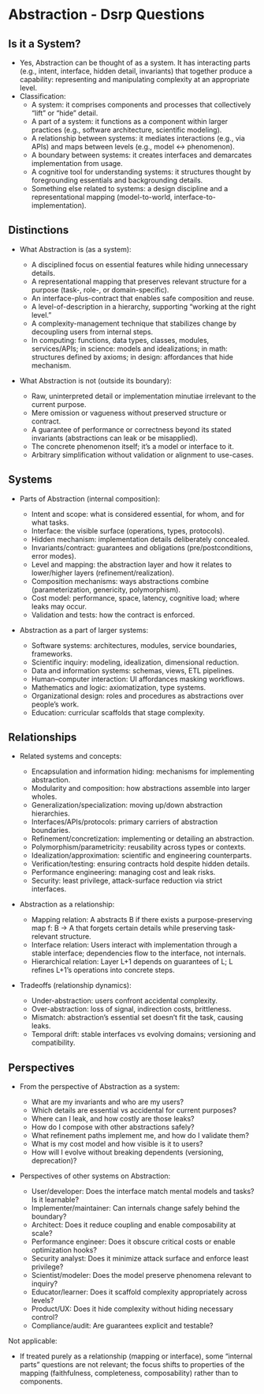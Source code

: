 # Abstraction - Dsrp Questions

## Is it a System?
- Yes, Abstraction can be thought of as a system. It has interacting parts (e.g., intent, interface, hidden detail, invariants) that together produce a capability: representing and manipulating complexity at an appropriate level.
- Classification:
  - A system: it comprises components and processes that collectively “lift” or “hide” detail.
  - A part of a system: it functions as a component within larger practices (e.g., software architecture, scientific modeling).
  - A relationship between systems: it mediates interactions (e.g., via APIs) and maps between levels (e.g., model ↔ phenomenon).
  - A boundary between systems: it creates interfaces and demarcates implementation from usage.
  - A cognitive tool for understanding systems: it structures thought by foregrounding essentials and backgrounding details.
  - Something else related to systems: a design discipline and a representational mapping (model-to-world, interface-to-implementation).

## Distinctions
- What Abstraction is (as a system):
  - A disciplined focus on essential features while hiding unnecessary details.
  - A representational mapping that preserves relevant structure for a purpose (task-, role-, or domain-specific).
  - An interface-plus-contract that enables safe composition and reuse.
  - A level-of-description in a hierarchy, supporting “working at the right level.”
  - A complexity-management technique that stabilizes change by decoupling users from internal steps.
  - In computing: functions, data types, classes, modules, services/APIs; in science: models and idealizations; in math: structures defined by axioms; in design: affordances that hide mechanism.

- What Abstraction is not (outside its boundary):
  - Raw, uninterpreted detail or implementation minutiae irrelevant to the current purpose.
  - Mere omission or vagueness without preserved structure or contract.
  - A guarantee of performance or correctness beyond its stated invariants (abstractions can leak or be misapplied).
  - The concrete phenomenon itself; it’s a model or interface to it.
  - Arbitrary simplification without validation or alignment to use-cases.

## Systems
- Parts of Abstraction (internal composition):
  - Intent and scope: what is considered essential, for whom, and for what tasks.
  - Interface: the visible surface (operations, types, protocols).
  - Hidden mechanism: implementation details deliberately concealed.
  - Invariants/contract: guarantees and obligations (pre/postconditions, error modes).
  - Level and mapping: the abstraction layer and how it relates to lower/higher layers (refinement/realization).
  - Composition mechanisms: ways abstractions combine (parameterization, genericity, polymorphism).
  - Cost model: performance, space, latency, cognitive load; where leaks may occur.
  - Validation and tests: how the contract is enforced.

- Abstraction as a part of larger systems:
  - Software systems: architectures, modules, service boundaries, frameworks.
  - Scientific inquiry: modeling, idealization, dimensional reduction.
  - Data and information systems: schemas, views, ETL pipelines.
  - Human–computer interaction: UI affordances masking workflows.
  - Mathematics and logic: axiomatization, type systems.
  - Organizational design: roles and procedures as abstractions over people’s work.
  - Education: curricular scaffolds that stage complexity.

## Relationships
- Related systems and concepts:
  - Encapsulation and information hiding: mechanisms for implementing abstraction.
  - Modularity and composition: how abstractions assemble into larger wholes.
  - Generalization/specialization: moving up/down abstraction hierarchies.
  - Interfaces/APIs/protocols: primary carriers of abstraction boundaries.
  - Refinement/concretization: implementing or detailing an abstraction.
  - Polymorphism/parametricity: reusability across types or contexts.
  - Idealization/approximation: scientific and engineering counterparts.
  - Verification/testing: ensuring contracts hold despite hidden details.
  - Performance engineering: managing cost and leak risks.
  - Security: least privilege, attack-surface reduction via strict interfaces.

- Abstraction as a relationship:
  - Mapping relation: A abstracts B if there exists a purpose-preserving map f: B → A that forgets certain details while preserving task-relevant structure.
  - Interface relation: Users interact with implementation through a stable interface; dependencies flow to the interface, not internals.
  - Hierarchical relation: Layer L+1 depends on guarantees of L; L refines L+1’s operations into concrete steps.

- Tradeoffs (relationship dynamics):
  - Under-abstraction: users confront accidental complexity.
  - Over-abstraction: loss of signal, indirection costs, brittleness.
  - Mismatch: abstraction’s essential set doesn’t fit the task, causing leaks.
  - Temporal drift: stable interfaces vs evolving domains; versioning and compatibility.

## Perspectives
- From the perspective of Abstraction as a system:
  - What are my invariants and who are my users?
  - Which details are essential vs accidental for current purposes?
  - Where can I leak, and how costly are those leaks?
  - How do I compose with other abstractions safely?
  - What refinement paths implement me, and how do I validate them?
  - What is my cost model and how visible is it to users?
  - How will I evolve without breaking dependents (versioning, deprecation)?

- Perspectives of other systems on Abstraction:
  - User/developer: Does the interface match mental models and tasks? Is it learnable?
  - Implementer/maintainer: Can internals change safely behind the boundary?
  - Architect: Does it reduce coupling and enable composability at scale?
  - Performance engineer: Does it obscure critical costs or enable optimization hooks?
  - Security analyst: Does it minimize attack surface and enforce least privilege?
  - Scientist/modeler: Does the model preserve phenomena relevant to inquiry?
  - Educator/learner: Does it scaffold complexity appropriately across levels?
  - Product/UX: Does it hide complexity without hiding necessary control?
  - Compliance/audit: Are guarantees explicit and testable?

Not applicable:
- If treated purely as a relationship (mapping or interface), some “internal parts” questions are not relevant; the focus shifts to properties of the mapping (faithfulness, completeness, composability) rather than to components.

